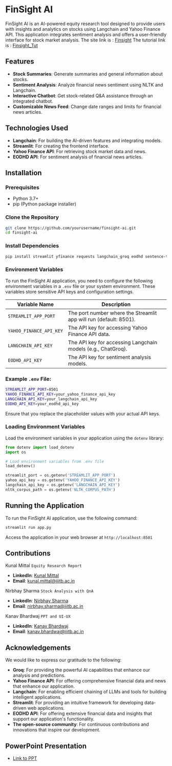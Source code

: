 # FinSight AI

FinSight AI is an AI-powered equity research tool designed to provide users with insights and analytics on stocks using Langchain and Yahoo Finance API. This application integrates sentiment analysis and offers a user-friendly interface for stock market analysis.
The site link is : [Finsight](https://finsight-2024.streamlit.app/)
The tutorial link is : [Finsight_Tut](https://youtu.be/Cz4qGNCV9Ys?si=_oDi-BYlrOaff4Z4)


## Features

- **Stock Summaries**: Generate summaries and general information about stocks.
- **Sentiment Analysis**: Analyze financial news sentiment using NLTK and Langchain.
- **Interactive Chatbot**: Get stock-related Q&A assistance through an integrated chatbot.
- **Customizable News Feed**: Change date ranges and limits for financial news articles.

## Technologies Used

- **Langchain**: For building the AI-driven features and integrating models.
- **Streamlit**: For creating the frontend interface.
- **Yahoo Finance API**: For retrieving stock market data and news.
- **EODHD API**: For sentiment analysis of financial news articles.

## Installation

### Prerequisites

- Python 3.7+
- pip (Python package installer)

### Clone the Repository

```bash
git clone https://github.com/yourusername/finsight-ai.git
cd finsight-ai 
```
### Install Dependencies
```bash
pip install streamlit yfinance requests langchain_groq eodhd sentence-transformers matplotlib pandas annoy transformers pillow
```
### Environment Variables

To run the FinSight AI application, you need to configure the following environment variables in a `.env` file or your system environment. These variables store sensitive API keys and configuration settings.

| Variable Name         | Description                                                    |
|-----------------------|----------------------------------------------------------------|
| `STREAMLIT_APP_PORT`   | The port number where the Streamlit app will run (default: 8501). |
| `YAHOO_FINANCE_API_KEY`| The API key for accessing Yahoo Finance API data.               |
| `LANGCHAIN_API_KEY`    | The API key for accessing Langchain models (e.g., ChatGroq).    |
| `EODHD_API_KEY`     | The API key for sentiment analysis models.        |

### Example `.env` File:

```bash
STREAMLIT_APP_PORT=8501
YAHOO_FINANCE_API_KEY=your_yahoo_finance_api_key
LANGCHAIN_API_KEY=your_langchain_api_key
EODHD_API_KEY=your_eodhd_api_key
```
Ensure that you replace the placeholder values with your actual API keys.

### Loading Environment Variables

Load the environment variables in your application using the `dotenv` library:

```python
from dotenv import load_dotenv
import os

# Load environment variables from .env file
load_dotenv()

streamlit_port = os.getenv('STREAMLIT_APP_PORT')
yahoo_api_key = os.getenv('YAHOO_FINANCE_API_KEY')
langchain_api_key = os.getenv('LANGCHAIN_API_KEY')
nltk_corpus_path = os.getenv('NLTK_CORPUS_PATH')
```


## Running the Application

To run the FinSight AI application, use the following command:
```bash
streamlit run app.py
```
Access the application in your web browser at `http://localhost:8501`

## Contributions

Kunal Mittal  `Equity Research Report`
- **LinkedIn**: [Kunal Mittal](https://www.linkedin.com/in/kunal-mittal-749a1a27b/)
- **Email**: [kunal.mittal@iiitb.ac.in](mailto:kunal.mittal@iiitb.ac.in)

Nirbhay Sharma `Stock Analysis with QnA`
- **LinkedIn**: [Nirbhay Sharma](https://www.linkedin.com/in/nirbhay-sharma-575639280/)
- **Email**: [nirbhay.sharma@iiitb.ac.in](mailto:nirbhay.sharma@iiitb.ac.in)

Kanav Bhardwaj `PPT and UI-UX`

-  **LinkedIn**: [Kanav Bhardwaj](https://www.linkedin.com/in/kanav-bhardwaj-a25940281/)
- **Email**: [kanav.bhardwaj@iiitb.ac.in](mailto:kanav.bhardwaj@iiitb.ac.in)

## Acknowledgements
We would like to express our gratitude to the following:

- **Groq**: For providing the powerful AI capabilities that enhance our analysis and predictions.
- **Yahoo Finance API**: For offering comprehensive financial data and news that enhance our application.
- **Langchain**: For enabling efficient chaining of LLMs and tools for building intelligent applications.
- **Streamlit**: For providing an intuitive framework for developing data-driven web applications.
- **EODHD API**: For offering extensive financial data and insights that support our application's functionality.
- **The open-source community**: For continuous contributions and innovations that inspire our development.

## PowerPoint Presentation

- [Link to PPT](https://1drv.ms/p/c/fc78c453f4580c22/EX3_EMQsvoNPjM7k5emxRYQBHB5SnQjwBhy-FlBIAuRTtQ?e=fTj3f7)

